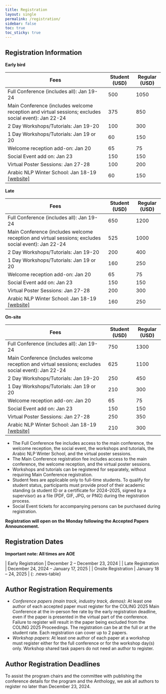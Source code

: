 ```yaml
---
title: Registration
layout: single
permalink: /registration/
sidebar: false
toc: true
toc_sticky: true
---
```


## Registration Information

**Early bird**

| Fees |Student (USD)| Regular (USD)|
|---|---|---|
|Full Conference (includes all): Jan 19-24 |	500	|1050|
|Main Conference (includes welcome reception and virtual sessions; excludes social event): Jan 22-24 |	375	|850|
|2 Day Workshops/Tutorials: Jan 19-20 |	100	|300|
|1 Day Workshops/Tutorials: Jan 19 or 20 |	60	|150|
|Welcome reception add-on: Jan 20 |	65	|75|
|Social Event add on: Jan 23 |	150	|150|
|Virtual Poster Sessions: Jan 27-28 |	100	|200|
|Arabic NLP Winter School: Jan 18-19 [[website]](https://winterschool2025.sigarab.org/) | 60	|150|

**Late**

| Fees |Student (USD)| Regular (USD)|
|---|---|---|
|Full Conference (includes all): Jan 19-24 |	650	|1200|
|Main Conference (includes welcome reception and virtual sessions; excludes social event): Jan 22-24 |	525	|1000|
|2 Day Workshops/Tutorials: Jan 19-20 |	200	|400|
|1 Day Workshops/Tutorials: Jan 19 or 20 |	160	|250|
|Welcome reception add-on: Jan 20 |	65	|75|
|Social Event add on: Jan 23 |	150	|150|
|Virtual Poster Sessions: Jan 27-28 |	200	|300|
|Arabic NLP Winter School: Jan 18-19 [[website]](https://winterschool2025.sigarab.org/) | 160	|250|

**On-site**

| Fees |Student (USD)| Regular (USD)|
|---|---|---|
|Full Conference (includes all): Jan 19-24 |	750	|1300|
|Main Conference (includes welcome reception and virtual sessions; excludes social event): Jan 22-24 |	625	|1100|
|2 Day Workshops/Tutorials: Jan 19-20 |	250	|450|
|1 Day Workshops/Tutorials: Jan 19 or 20 |	210	|300|
|Welcome reception add-on: Jan 20 |	65	|75|
|Social Event add on: Jan 23 |	150	|150|
|Virtual Poster Sessions: Jan 27-28 |	250	|350|
|Arabic NLP Winter School: Jan 18-19 [[website]](https://winterschool2025.sigarab.org/) | 210	|300|


- The Full Conference fee includes access to the main conference, the welcome reception, the social event, the workshops and tutorials, the Arabic NLP Winter School, and the virtual poster sessions.
- The Main Conference registration fee includes access to the main conference, the welcome reception, and the virtual poster sessions.
- Workshops and tutorials can be registered for separately, without requiring Main Conference registration.
- Student fees are applicable only to full-time students. To qualify for student status, participants must provide proof of their academic standing (a student ID or a certificate for 2024–2025, signed by a supervisor) as a file (PDF, GIF, JPG, or PNG) during the registration process.
- Social Event tickets for accompanying persons can be purchased during registration.

**Registration will open on the Monday following the Accepted Papers Announcement.**

## Registration Dates

**Important note: All times are AOE**

<style>
.news-table { font-size: .9em; table-layout: fixed; text-align: left; }
.news-table tr td:nth-child(1) { font-weight: bold; width: 25em;}
</style>

| Early Registration | December 2 – December 23, 2024 |
| Late Registration | December 24, 2024 – January 17, 2025 |
| Onsite Registration | January 18 – 24, 2025 |
{: .news-table}

## Author Registration Requirements

- *Conference papers (main track, industry track, demos)*: At least one author of each accepted paper must register for the COLING 2025 Main Conference at the in-person fee rate by the early registration deadline, even if the paper is presented in the virtual part of the conference. Failure to register will result in the paper being excluded from the COLING 2025 Proceedings. The registration can be at the full or at the student rate.  Each registration can cover up to 2 papers. 
- *Workshop papers*:  At least one author of each paper at a workshop must register either for the full conference or for the workshop day(s) only. Workshop shared task papers do not need an author to register.

## Author Registration Deadlines

To assist the program chairs and the committee with publishing the conference details for the program and the Anthology, we ask all authors to register no later than December 23, 2024.
